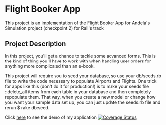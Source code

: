 <h1> Flight Booker App </h1>

This project is an implementation of the Flight Booker App for Andela's Simulation project (checkpoint 2) for Rail's track

<h2> Project Description </h2>

In this project, you'll get a chance to tackle some advanced forms. This is the kind of thing you'll have to work with when handling user orders for anything more complicated than an e-book.

This project will require you to seed your database, so use your db/seeds.rb file to write the code necessary to populate Airports and Flights. One trick for apps like this (don't do it for production!) is to make your seeds file ::delete_all items from each table in your database and then completely repopulate them. That way, when you create a new model or change how you want your sample data set up, you can just update the seeds.rb file and rerun $ rake db:seed.



Click <a href="http://travelnow.herokuapp.com"> here</a> to see the demo of my application
[![Coverage Status](https://coveralls.io/repos/andela-kadeniyi/AirFlight/badge.svg?branch=master&service=github)](https://coveralls.io/github/andela-kadeniyi/AirFlight?branch=master)
